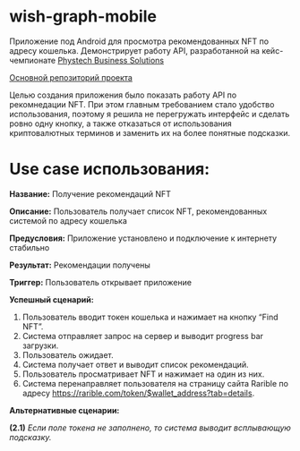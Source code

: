 # wish-graph-mobile
Приложение под Android для просмотра рекомендованных NFT по адресу кошелька. Демонстрирует работу API, разработанной на кейс-чемпионате [Phystech Business Solutions](https://phystechbs.ru/)

[Основной репозиторий проекта](https://github.com/comet-team/wish-graph-description)

Целью создания приложения было показать работу API по рекомнедации NFT. При этом главным требованием стало удобство использования, поэтому я решила не перегружать интерфейс и сделать ровно одну кнопку, а также отказаться от использования криптовалютных терминов и заменить их на более понятные подсказки. 

# Use case использования:
**Название:** Получение рекомендаций NFT

**Описание:** Пользователь получает список NFT, рекомендованных системой по адресу кошелька

**Предусловия:** Приложение установлено и подключение к интернету стабильно 

**Результат:** Рекомендации получены

**Триггер:** Пользователь открывает приложение

**Успешный сценарий:**

1. Пользователь вводит токен кошелька и нажимает на кнопку “Find NFT”. 
2. Система отправляет запрос на сервер и выводит progress bar загрузки.
3. Пользователь ожидает.
4. Система получает ответ и выводит список рекомендаций. 
5. Пользователь просматривает NFT и нажимает на один из них.
6. Система перенаправляет пользователя на страницу сайта Rarible по адресу https://rarible.com/token/$wallet_address?tab=details.

**Альтернативные сценарии:**  

**(2.1)** *Если поле токена не заполнено, то система выводит всплывающую подсказку.*
